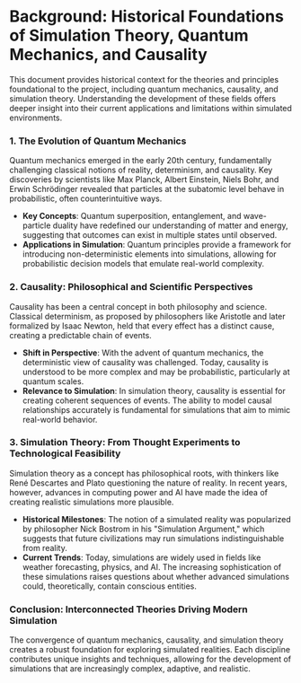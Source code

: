 # Background: Historical Foundations of Simulation Theory, Quantum Mechanics, and Causality

This document provides historical context for the theories and principles foundational to the project, including quantum mechanics, causality, and simulation theory. Understanding the development of these fields offers deeper insight into their current applications and limitations within simulated environments.

### 1. The Evolution of Quantum Mechanics

Quantum mechanics emerged in the early 20th century, fundamentally challenging classical notions of reality, determinism, and causality. Key discoveries by scientists like Max Planck, Albert Einstein, Niels Bohr, and Erwin Schrödinger revealed that particles at the subatomic level behave in probabilistic, often counterintuitive ways.

- **Key Concepts**: Quantum superposition, entanglement, and wave-particle duality have redefined our understanding of matter and energy, suggesting that outcomes can exist in multiple states until observed.
- **Applications in Simulation**: Quantum principles provide a framework for introducing non-deterministic elements into simulations, allowing for probabilistic decision models that emulate real-world complexity.

### 2. Causality: Philosophical and Scientific Perspectives

Causality has been a central concept in both philosophy and science. Classical determinism, as proposed by philosophers like Aristotle and later formalized by Isaac Newton, held that every effect has a distinct cause, creating a predictable chain of events.

- **Shift in Perspective**: With the advent of quantum mechanics, the deterministic view of causality was challenged. Today, causality is understood to be more complex and may be probabilistic, particularly at quantum scales.
- **Relevance to Simulation**: In simulation theory, causality is essential for creating coherent sequences of events. The ability to model causal relationships accurately is fundamental for simulations that aim to mimic real-world behavior.

### 3. Simulation Theory: From Thought Experiments to Technological Feasibility

Simulation theory as a concept has philosophical roots, with thinkers like René Descartes and Plato questioning the nature of reality. In recent years, however, advances in computing power and AI have made the idea of creating realistic simulations more plausible.

- **Historical Milestones**: The notion of a simulated reality was popularized by philosopher Nick Bostrom in his "Simulation Argument," which suggests that future civilizations may run simulations indistinguishable from reality.
- **Current Trends**: Today, simulations are widely used in fields like weather forecasting, physics, and AI. The increasing sophistication of these simulations raises questions about whether advanced simulations could, theoretically, contain conscious entities.

### Conclusion: Interconnected Theories Driving Modern Simulation

The convergence of quantum mechanics, causality, and simulation theory creates a robust foundation for exploring simulated realities. Each discipline contributes unique insights and techniques, allowing for the development of simulations that are increasingly complex, adaptive, and realistic.